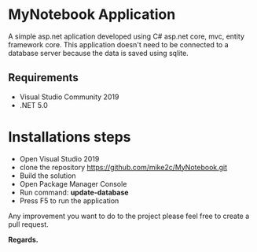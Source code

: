 # MyNotebook Application
 A simple asp.net aplication developed using C# asp.net core, mvc, entity framework core.
 This application doesn't need to be connected to a database server because the data is saved using sqlite.

## Requirements
- Visual Studio Community 2019
- .NET 5.0

# Installations steps
- Open Visual Studio 2019
- clone the repository https://github.com/mike2c/MyNotebook.git
- Build the solution
- Open Package Manager Console
- Run command: **update-database**
- Press F5 to run the application

Any improvement you want to do to the project please feel free to create a pull request.

**Regards.**
